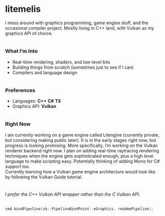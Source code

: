 # litemelis

I mess around with graphics programming, game engine stuff, and the occasional compiler project. Mostly living in C++ land, with Vulkan as my graphics API of choice.

#

### What I’m Into

- Real-time rendering, shaders, and low-level bits  
- Building things from scratch (sometimes just to see if I can)  
- Compilers and language design

#

### Preferences

- Languages: **C++** **C#** **TS**
- Graphics API: **Vulkan**

#

### Right Now

I am currently working on a game engine called Litengine (currently private, but considering making public later). It is in the early stages right now, but progress is looking promising. More specifically, I’m working on the Vulkan renderer backend right now. I plan on adding real-time raytracing rendering techniques when the engine gets sophisticated enough, plus a high level language to make scripting easy. Potentially thinking of adding Mono for C# support too.  
Currently learning how a Vulkan game engine architecture would look like by following the Vulkan Guide tutorial.

#

###### I prefer the C++ Vulkan API wrapper rather than the C Vulkan API.

```cpp
cmd.bindPipeline(vk::PipelineBindPoint::eGraphics, readmePipeline);
```
